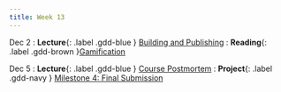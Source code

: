 ```yaml
---
title: Week 13
---
```


Dec 2
: **Lecture**{: .label .gdd-blue } [Building and Publishing]
: **Reading**{: .label .gdd-brown }[Gamification]

Dec 5
: **Lecture**{: .label .gdd-blue } [Course Postmortem]
: **Project**{: .label .gdd-navy } [Milestone 4: Final Submission]

[Building and Publishing]: https://docs.google.com/presentation/d/1FW4NcBIaPYfFNCE16seBCXZy-7SAq6b6KN46q2r7RZk/edit?usp=drive_link

[Course Postmortem]: https://docs.google.com/document/d/1FreG-CxgChfSAyKwz5S5rjSffoPWxVtsowYawKBcAHU/edit?usp=sharing

[Gamification]: https://www.gamedeveloper.com/business/game-design-in-real-life-gamification 

[Milestone 4: Final Submission]: ../pages/projects/project3/project3
